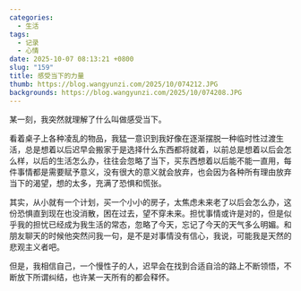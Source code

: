 ```yaml
---
categories:
  - 生活
tags:
  - 记录
  - 心情
date: 2025-10-07 08:13:21 +0800
slug: "159"
title: 感受当下的力量
thumb: https://blog.wangyunzi.com/2025/10/074212.JPG
backgrounds: https://blog.wangyunzi.com/2025/10/074208.JPG
---
```


某一刻，我突然就理解了什么叫做感受当下。

看着桌子上各种凌乱的物品，我猛一意识到我好像在逐渐摆脱一种临时性过渡生活，总是想着以后迟早会搬家于是选择什么东西都将就着，以前总是想着以后会怎么样，以后的生活怎么办，往往会忽略了当下，买东西想着以后能不能一直用，每件事情都是需要赋予意义，没有很大的意义就会放弃，也会因为各种所有理由放弃当下的渴望，想的太多，充满了恐惧和慌张。

其实，从小就有一个计划，买一个小小的房子，太焦虑未来老了以后会怎么办，这份恐惧直到现在也没消散，困在过去，望不穿未来。担忧事情或许是对的，但是似乎我的担忧已经成为我生活的常态，忽略了今天，忘记了今天的天气多么明媚。和朋友聊天的时候他突然问我一句，是不是对事情没有信心，我说，可能我是天然的悲观主义者吧。

但是，我相信自己，一个慢性子的人，迟早会在找到合适自洽的路上不断领悟，不断放下所谓纠结，也许某一天所有的都会释怀。


